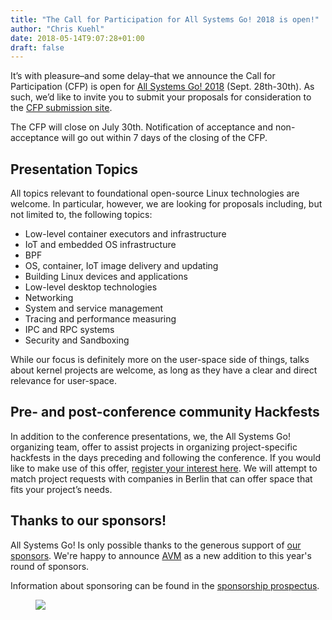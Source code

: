 ```yaml
---
title: "The Call for Participation for All Systems Go! 2018 is open!"
author: "Chris Kuehl"
date: 2018-05-14T9:07:28+01:00
draft: false
---
```


It’s with pleasure–and some delay–that we announce the Call for Participation (CFP) is open for [All Systems Go! 2018](https://all-systems-go.io) (Sept. 28th-30th). As such, we’d like to invite you to submit your proposals for consideration to the [CFP submission site](https://cfp.all-systems-go.io/en/ASG2018/cfp).

The CFP will close on July 30th. Notification of acceptance and non-acceptance will go out within 7 days of the closing of the CFP.

## Presentation Topics

All topics relevant to foundational open-source Linux technologies are welcome. In particular, however, we are looking for proposals including, but not limited to, the following topics:

* Low-level container executors and infrastructure
* IoT and embedded OS infrastructure
* BPF
* OS, container, IoT image delivery and updating
* Building Linux devices and applications
* Low-level desktop technologies
* Networking
* System and service management
* Tracing and performance measuring
* IPC and RPC systems
* Security and Sandboxing

While our focus is definitely more on the user-space side of things, talks about kernel projects are welcome, as long as they have a clear and direct relevance for user-space.

## Pre- and post-conference community Hackfests

In addition to the conference presentations, we, the All Systems Go! organizing team, offer to assist projects in organizing project-specific hackfests in the days preceding and following the conference. If you would like to make use of this offer, [register your interest here](https://docs.google.com/forms/d/1vTrcxhmdFoGaNTVvDMLyI0k-kvaTBsRs5w1WkQevsJ8/). We will attempt to match project requests with companies in Berlin that can offer space that fits your project’s needs.

## Thanks to our sponsors!

All Systems Go! Is only possible thanks to the generous support of [our sponsors](https://all-systems-go.io/#sponsors). We're happy to announce [AVM](https://en.avm.de/) as a new addition to this year's round of sponsors.

Information about sponsoring can be found in the [sponsorship prospectus](https://github.com/all-systems-go-conf/conference/blob/master/Documents/Sponsorship/Sponsorship%20Prospectus:%20All%20Systems%20Go!%202018.pdf).

<figure class="img-fluid">
	<img src="/media/sponsor-graphic-may-2018.png" class="img-fluid">
</figure>
